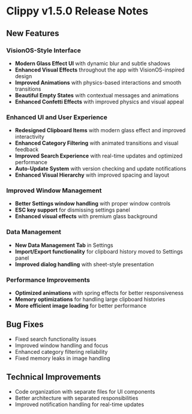 # Clippy v1.5.0 Release Notes

## New Features

### VisionOS-Style Interface
- **Modern Glass Effect UI** with dynamic blur and subtle shadows
- **Enhanced Visual Effects** throughout the app with VisionOS-inspired design
- **Improved Animations** with physics-based interactions and smooth transitions
- **Beautiful Empty States** with contextual messages and animations
- **Enhanced Confetti Effects** with improved physics and visual appeal

### Enhanced UI and User Experience
- **Redesigned Clipboard Items** with modern glass effect and improved interactivity
- **Enhanced Category Filtering** with animated transitions and visual feedback
- **Improved Search Experience** with real-time updates and optimized performance
- **Auto-Update System** with version checking and update notifications
- **Enhanced Visual Hierarchy** with improved spacing and layout

### Improved Window Management
- **Better Settings window handling** with proper window controls
- **ESC key support** for dismissing settings panel
- **Enhanced visual effects** with premium glass background

### Data Management
- **New Data Management Tab** in Settings
- **Import/Export functionality** for clipboard history moved to Settings panel
- **Improved dialog handling** with sheet-style presentation

### Performance Improvements
- **Optimized animations** with spring effects for better responsiveness
- **Memory optimizations** for handling large clipboard histories
- **More efficient image loading** for better performance

## Bug Fixes
- Fixed search functionality issues
- Improved window handling and focus
- Enhanced category filtering reliability
- Fixed memory leaks in image handling

## Technical Improvements
- Code organization with separate files for UI components
- Better architecture with separated responsibilities
- Improved notification handling for real-time updates